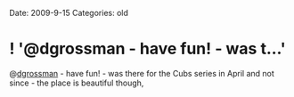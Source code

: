 Date: 2009-9-15
Categories: old

# ! '@dgrossman - have fun! - was t...'

@<a href="http://twitter.com/dgrossman" class="aktt_username">dgrossman</a> - have fun! - was there for the Cubs series in April and not since - the place is beautiful though,
